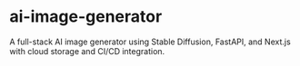# ai-image-generator
A full-stack AI image generator using Stable Diffusion, FastAPI, and Next.js with cloud storage and CI/CD integration.
